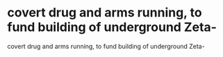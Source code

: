 # covert drug and arms running, to fund building of underground Zeta-

covert drug and arms running, to fund building of underground Zeta-